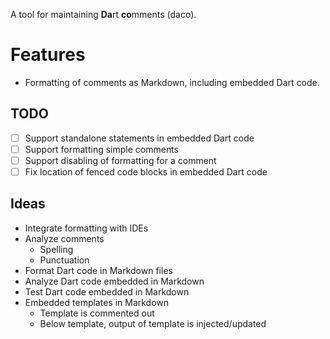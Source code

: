 A tool for maintaining **Da**rt **co**mments (daco).

# Features

- Formatting of comments as Markdown, including embedded Dart code.

## TODO

- [ ] Support standalone statements in embedded Dart code
- [ ] Support formatting simple comments
- [ ] Support disabling of formatting for a comment
- [ ] Fix location of fenced code blocks in embedded Dart code

## Ideas

- Integrate formatting with IDEs
- Analyze comments
  - Spelling
  - Punctuation
- Format Dart code in Markdown files
- Analyze Dart code embedded in Markdown
- Test Dart code embedded in Markdown
- Embedded templates in Markdown
  - Template is commented out
  - Below template, output of template is injected/updated
